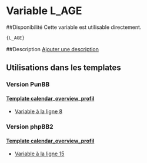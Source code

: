 # Variable L_AGE

##Disponibilité
Cette variable est utilisable directement.

```html
{L_AGE}
```

##Description
[Ajouter une description](https://fa-tvars.appspot.com/var/L_AGE)

## Utilisations dans les templates

### Version PunBB

#### [Template calendar_overview_profil](punbb/calendar_overview_profil.md#readme)
* [Variable &agrave; la ligne 8](../punbb/calendar_overview_profil.tpl#L8)

### Version phpBB2

#### [Template calendar_overview_profil](subsilver/calendar_overview_profil.md#readme)
* [Variable &agrave; la ligne 15](../subsilver/calendar_overview_profil.tpl#L15)
